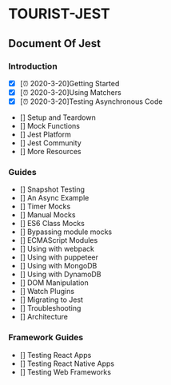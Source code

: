 # TOURIST-JEST

## Document Of Jest

### Introduction
- [x] [⏰  2020-3-20]Getting Started 
- [x] [⏰  2020-3-20]Using Matchers
- [x] [⏰  2020-3-20]Testing Asynchronous Code
- [] Setup and Teardown
- [] Mock Functions
- [] Jest Platform
- [] Jest Community
- [] More Resources

### Guides
- [] Snapshot Testing
- [] An Async Example
- [] Timer Mocks
- [] Manual Mocks
- [] ES6 Class Mocks
- [] Bypassing module mocks
- [] ECMAScript Modules
- [] Using with webpack
- [] Using with puppeteer
- [] Using with MongoDB
- [] Using with DynamoDB
- [] DOM Manipulation
- [] Watch Plugins
- [] Migrating to Jest
- [] Troubleshooting
- [] Architecture

### Framework Guides
- [] Testing React Apps
- [] Testing React Native Apps
- [] Testing Web Frameworks
